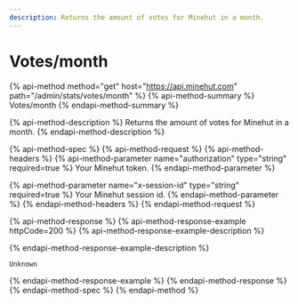 ```yaml
---
description: Returns the amount of votes for Minehut in a month.
---
```


# Votes/month

{% api-method method="get" host="https://api.minehut.com" path="/admin/stats/votes/month" %}
{% api-method-summary %}
Votes/month
{% endapi-method-summary %}

{% api-method-description %}
Returns the amount of votes for Minehut in a month.
{% endapi-method-description %}

{% api-method-spec %}
{% api-method-request %}
{% api-method-headers %}
{% api-method-parameter name="authorization" type="string" required=true %}
Your Minehut token.
{% endapi-method-parameter %}

{% api-method-parameter name="x-session-id" type="string" required=true %}
Your Minehut session id.
{% endapi-method-parameter %}
{% endapi-method-headers %}
{% endapi-method-request %}

{% api-method-response %}
{% api-method-response-example httpCode=200 %}
{% api-method-response-example-description %}

{% endapi-method-response-example-description %}

```
Unknown
```
{% endapi-method-response-example %}
{% endapi-method-response %}
{% endapi-method-spec %}
{% endapi-method %}

